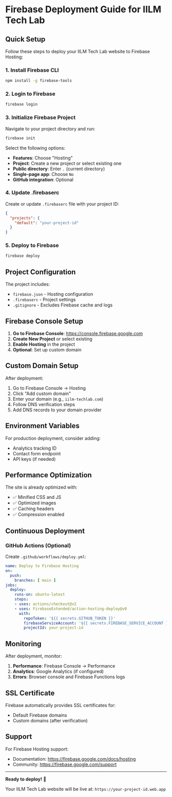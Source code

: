 # Firebase Deployment Guide for IILM Tech Lab

## Quick Setup

Follow these steps to deploy your IILM Tech Lab website to Firebase Hosting:

### 1. Install Firebase CLI

```bash
npm install -g firebase-tools
```

### 2. Login to Firebase

```bash
firebase login
```

### 3. Initialize Firebase Project

Navigate to your project directory and run:

```bash
firebase init
```

Select the following options:
- **Features**: Choose "Hosting"
- **Project**: Create a new project or select existing one
- **Public directory**: Enter `.` (current directory)
- **Single-page app**: Choose `No`
- **GitHub integration**: Optional

### 4. Update .firebaserc

Create or update `.firebaserc` file with your project ID:

```json
{
  "projects": {
    "default": "your-project-id"
  }
}
```

### 5. Deploy to Firebase

```bash
firebase deploy
```

## Project Configuration

The project includes:

- `firebase.json` - Hosting configuration
- `.firebaserc` - Project settings
- `.gitignore` - Excludes Firebase cache and logs

## Firebase Console Setup

1. **Go to Firebase Console**: https://console.firebase.google.com
2. **Create New Project** or select existing
3. **Enable Hosting** in the project
4. **Optional**: Set up custom domain

## Custom Domain Setup

After deployment:

1. Go to Firebase Console → Hosting
2. Click "Add custom domain"
3. Enter your domain (e.g., `iilm-techlab.com`)
4. Follow DNS verification steps
5. Add DNS records to your domain provider

## Environment Variables

For production deployment, consider adding:

- Analytics tracking ID
- Contact form endpoint
- API keys (if needed)

## Performance Optimization

The site is already optimized with:

- ✅ Minified CSS and JS
- ✅ Optimized images
- ✅ Caching headers
- ✅ Compression enabled

## Continuous Deployment

### GitHub Actions (Optional)

Create `.github/workflows/deploy.yml`:

```yaml
name: Deploy to Firebase Hosting
on:
  push:
    branches: [ main ]
jobs:
  deploy:
    runs-on: ubuntu-latest
    steps:
    - uses: actions/checkout@v2
    - uses: FirebaseExtended/action-hosting-deploy@v0
      with:
        repoToken: '${{ secrets.GITHUB_TOKEN }}'
        firebaseServiceAccount: '${{ secrets.FIREBASE_SERVICE_ACCOUNT }}'
        projectId: your-project-id
```

## Monitoring

After deployment, monitor:

1. **Performance**: Firebase Console → Performance
2. **Analytics**: Google Analytics (if configured)
3. **Errors**: Browser console and Firebase Functions logs

## SSL Certificate

Firebase automatically provides SSL certificates for:
- Default Firebase domains
- Custom domains (after verification)

## Support

For Firebase Hosting support:
- Documentation: https://firebase.google.com/docs/hosting
- Community: https://firebase.google.com/support

---

**Ready to deploy!** 🚀

Your IILM Tech Lab website will be live at:
`https://your-project-id.web.app`
